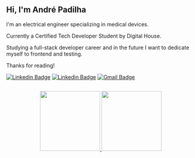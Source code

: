 ## Hi, I'm André Padilha

I'm an electrical engineer specializing in medical devices.

Currently a Certified Tech Developer Student by Digital House.

Studying a full-stack developer career and in the future I want to dedicate myself to frontend and testing.

Thanks for reading!

<a href="https://www.linkedin.com/in/awpadilha/"><img alt="Linkedin Badge" src="https://img.shields.io/badge/-Linkedin-0A66C2?style=flat-square&logo=Linkedin&logoColor=white&link=https://www.linkedin.com/in/awpadilha/"/></a>
<a href="https://www.instagram.com/awpadilha/"><img alt="Linkedin Badge" src="https://img.shields.io/badge/-Instagram-cc4d33?style=flat-square&logo=Instagram&logoColor=white&link=https://www.instagram.com/awpadilha/"/></a>
<a href="mailto:awpadilha.dev@gmail.com"><img alt="Gmail Badge" src="https://img.shields.io/badge/-Gmail-cc0000?style=flat-square&logo=Gmail&logoColor=white&link=https://www.instagram.com/awpadilha/"/></a>

##

<div align="center">
  <a href="https://github.com/awpadilha">
  <img height="160em" src="https://github-readme-stats.vercel.app/api?username=awpadilha&show_icons=true&title_color=fff&icon_color=37aaff&text_color=f8f8f2&bg_color=171c24&count_private=true"/>
  <img height="160em" src="https://github-readme-stats.vercel.app/api/top-langs/?username=awpadilha&layout=compact&title_color=fff&text_color=f8f8f2&hide=java&bg_color=171c24"/>
</div>
